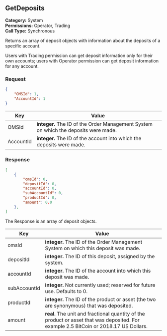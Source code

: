 ## GetDeposits

**Category:** System<br />**Permissions:** Operator, Trading<br />**Call Type:** Synchronous

Returns an array of deposit objects with information about the deposits of a specific account.

Users with Trading permission can get deposit information only for their own accounts; users with Operator permission can get deposit information for any account.

### Request

```json
{
    "OMSId": 1,
    "AccountId": 1
}
```

| Key       | Value                                                        |
| --------- | ------------------------------------------------------------ |
| OMSId     | **integer.** The ID of the Order Management System on which the deposits were made. |
| AccountId | **integer.** The ID of the account into which the deposits were made. |

### Response

```json
[
    {
        "omsId": 0,
        "depositId": 0,
        "accountId": 0,
        "subAccountId": 0,
        "productId": 0,
        "amount": 0.0
    },
]
```

The Response is an array of deposit objects.

| Key          | Value                                                        |
| ------------ | ------------------------------------------------------------ |
| omsId        | **integer.** The ID of the Order Management System on which this deposit was made. |
| depositId    | **integer.** The ID of this deposit, assigned by the system. |
| accountId    | **integer.** The ID of the account into which this deposit was made. |
| subAccountId | **integer.** Not currently used; reserved for future use. Defaults to 0. |
| productId    | **integer.** The ID of the product or asset (the two are synonymous) that was deposited. |
| amount       | **real.** The unit and fractional quantity of the product or asset that was deposited. For example 2.5 BitCoin or 2018.17 US Dollars. |


